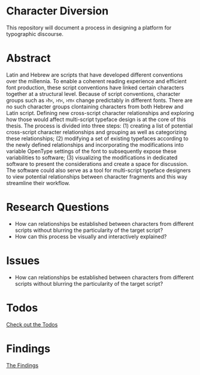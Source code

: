 # Character Diversion
This repository will document a process in designing a platform for typographic discourse.

# Abstract
Latin and Hebrew are scripts that have developed different conventions over the millennia. To enable a coherent reading experience and efficient font production, these script conventions have linked certain characters together at a structural level. Because of script conventions, character groups such as ›h‹, ›n‹, ›m‹ change predictably in different fonts. There are no such character groups clontaining characters from both Hebrew and Latin script. Defining new cross-script character relationships and exploring how those would affect multi-script typeface design is at the core of this thesis.
The process is divided into three steps: (1) creating a list of potential cross-script character relationships and grouping as well as categorizing these relationships; (2) modifying a set of existing typefaces according to the newly defined relationships and incorporating the modifications into variable OpenType settings of the font to subsequently expose these variabilities to software; (3) visualizing the modifications in dedicated software to present the considerations and create a space for discussion. The software could also serve as a tool for multi-script typeface designers to view potential relationships between character fragments and this way streamline their workflow.

# Research Questions
- How can relationships be established between characters from different scripts without blurring the particularity of the target script?
- How can this process be visually and interactively explained?

# Issues
- How can relationships be established between characters from different scripts without blurring the particularity of the target script?
# Todos
[Check out the Todos](/documentation/todo.md)

# Findings
[The Findings](/documentation/findings.md)